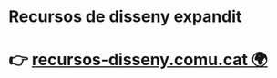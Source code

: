 # Recursos de disseny expandit

# 👉 [recursos-disseny.comu.cat 🌍](https://recursos-disseny.comu.cat/)
